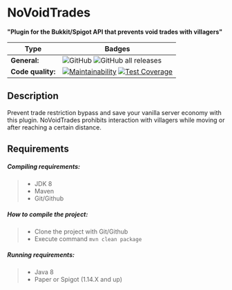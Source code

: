 # NoVoidTrades
**"Plugin for the Bukkit/Spigot API that prevents void trades with villagers"**

| Type              | Badges                                                                                                                                                                                                                                                                                                                                    |
|-------------------|-------------------------------------------------------------------------------------------------------------------------------------------------------------------------------------------------------------------------------------------------------------------------------------------------------------------------------------------|
| **General:**      | ![GitHub](https://img.shields.io/github/license/hilight3r/novoidtrades) ![GitHub all releases](https://img.shields.io/github/downloads/hilight3r/novoidtrades/total)                                                                                                                                                                      |
| **Code quality:** | [![Maintainability](https://api.codeclimate.com/v1/badges/8d2d733fc32b4351bf1d/maintainability)](https://codeclimate.com/github/hilight3r/NoVoidTrades/maintainability) [![Test Coverage](https://api.codeclimate.com/v1/badges/8d2d733fc32b4351bf1d/test_coverage)](https://codeclimate.com/github/hilight3r/NoVoidTrades/test_coverage) |

## Description
Prevent trade restriction bypass and save your vanilla server economy with this plugin. NoVoidTrades prohibits
interaction with villagers while moving or after reaching a certain distance.

## Requirements
##### Compiling requirements:
>- JDK 8
>- Maven
>- Git/Github

##### How to compile the project:
>- Clone the project with Git/Github
>- Execute command `mvn clean package`

##### Running requirements:
>- Java 8
>- Paper or Spigot (1.14.X and up)